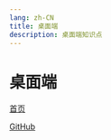 ```yaml
---
lang: zh-CN
title: 桌面端
description: 桌面端知识点
---
```


# 桌面端

<!-- 相对路径 -->
[首页](../README.md)  

<!-- URL -->
[GitHub](https://github.com/CatNulls) 